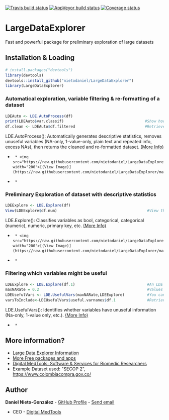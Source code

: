 <!-- badges: start -->
[![Travis build status](https://travis-ci.org/nietodaniel/LargeDataExplorer.svg?branch=master)](https://travis-ci.org/nietodaniel/LargeDataExplorer)
[![AppVeyor build status](https://ci.appveyor.com/api/projects/status/github/nietodaniel/LargeDataExplorer?branch=master&svg=true)](https://ci.appveyor.com/project/nietodaniel/LargeDataExplorer)
[![Coverage status](https://codecov.io/gh/nietodaniel/LargeDataExplorer/branch/master/graph/badge.svg)](https://codecov.io/github/nietodaniel/LargeDataExplorer?branch=master)
<!-- badges: end -->

# LargeDataExplorer

Fast and powerful package for preliminary exploration of large datasets

## Installation & Loading

``` r
# install.packages("devtools")
library(devtools)
devtools::install_github("nietodaniel/LargeDataExplorer")
library(LargeDataExplorer)
```


### Automatical exploration, variable filtering & re-formatting of a dataset

``` r
LDEAuto <- LDE.AutoProcess(df)     
print(LDEAuto$var.classif)                                    #Show how the variables were clasiffied
df.clean <- LDEAuto$df.filtered                               #Retrieve the filtered dataset
```
LDE.AutoProcess(): Automatically generates descriptive statistics, removes unuseful variables (NA-only, 1-value-only, plain text and repeated info, excess NAs), then returns the cleaned and re-formatted dataset. [(More Info)](http://www.digitalmedtools.com/Freeware/LargeDataExplorer#AutoProcess)

*      * <img src="https://raw.githubusercontent.com/nietodaniel/LargeDataExplorer/master/images/AutoProcess.png" width="200">[(View Image)](https://raw.githubusercontent.com/nietodaniel/LargeDataExplorer/master/images/AutoProcess.png)

*      *

### Preliminary Exploration of dataset with descriptive statistics

``` r
LDEExplore <- LDE.Explore(df)
View(LDEExplore$df.num)                                        #View the descriptive statistics
```
LDE.Explore(): Classifies variables as bool, categorical, categorical (numeric), numeric, primary key, etc. [(More Info)](http://www.digitalmedtools.com/Freeware/LargeDataExplorer#Explore)

*      * <img src="https://raw.githubusercontent.com/nietodaniel/LargeDataExplorer/master/images/Explore.png" width="200">[(View Image)](https://raw.githubusercontent.com/nietodaniel/LargeDataExplorer/master/images/Explore.png)

*      *

### Filtering which variables might be useful

``` r
LDEExplore <- LDE.Explore(df.1)                                #An LDE Exploration must be performed first
maxNARate = 0.2                                                #Values between 0-1
LDEUsefulVars <- LDE.UsefulVars(maxNARate,LDEExplore)          #You can 1 LDEExplore Objects or as many as you want
varsToInclude<-LDEUsefulVars$useful.varnames$df.1              #Retrieve a string vector with the useful variable names for df.1
```
LDE.UsefulVars(): Identifies whether variables have unuseful information (Na-only, 1-value only, etc.).  [(More Info)](http://www.digitalmedtools.com/Freeware/LargeDataExplorer#UsefulVars)

*      *

## More information?
- [Large Data Explorer Information](http://www.digitalmedtools.com/Freeware/LargeDataExplorer)
- [More Free packages and apps](http://www.digitalmedtools.com/Freeware)
- [Digital MedTools: Software & Services for Biomedic Researchers](http://www.digitalmedtools.com)
- Example Dataset used: "SECOP 2", https://www.colombiacompra.gov.co/

## Author

**Daniel Nieto-González** - [GitHub Profile](https://github.com/nietodaniel) - [Send email](mailto:nieto.daniel221@gmail.com)
* CEO - [Digital MedTools](Http://www.digitalmedtools.com) 

